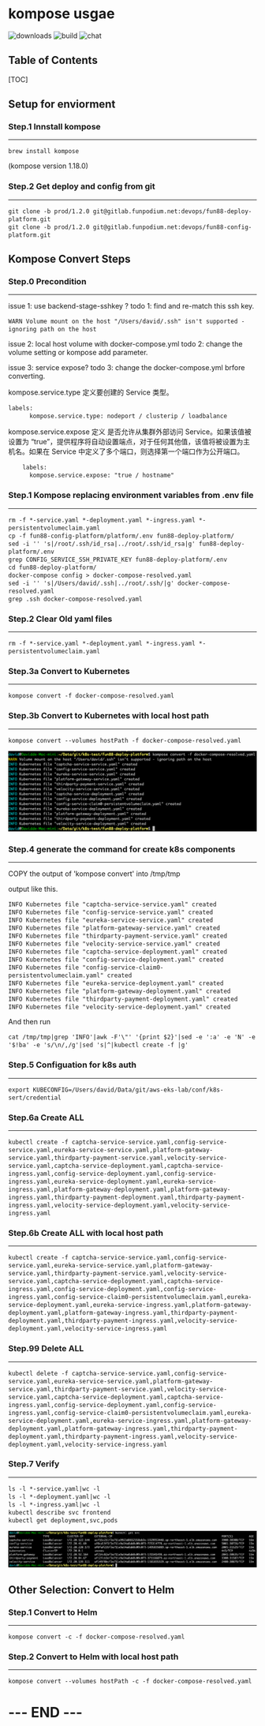
kompose usgae
===
![downloads](https://img.shields.io/github/downloads/atom/atom/total.svg)
![build](https://img.shields.io/appveyor/ci/:user/:repo.svg)
![chat](https://img.shields.io/discord/:serverId.svg)

## Table of Contents

[TOC]

## Setup for enviorment

### Step.1 Innstall kompose
---
```gherkin=
brew install kompose
```
(kompose version 1.18.0)

### Step.2 Get deploy and config from git
---
```gherkin=
git clone -b prod/1.2.0 git@gitlab.funpodium.net:devops/fun88-deploy-platform.git
git clone -b prod/1.2.0 git@gitlab.funpodium.net:devops/fun88-config-platform.git
```

## Kompose Convert Steps

### Step.0 Precondition
---
issue 1: use backend-stage-sshkey ?
todo 1: find and re-match this ssh key.

```gherkin=
WARN Volume mount on the host "/Users/david/.ssh" isn't supported - ignoring path on the host
```
issue 2: local host volume with docker-compose.yml
todo 2: change the volume setting or kompose add parameter.

issue 3: service expose?
todo 3: change the docker-compose.yml brfore converting.

kompose.service.type 定义要创建的 Service 类型。
```gherkin=
labels:
      kompose.service.type: nodeport / clusterip / loadbalance
````
kompose.service.expose 定义 是否允许从集群外部访问 Service。如果该值被设置为 “true”，提供程序将自动设置端点，对于任何其他值，该值将被设置为主机名。如果在 Service 中定义了多个端口，则选择第一个端口作为公开端口。
```gherkin=
    labels:
      kompose.service.expose: "true / hostname"
```

### Step.1 Kompose replacing environment variables from .env file
---
```gherkin=
rm -f *-service.yaml *-deployment.yaml *-ingress.yaml *-persistentvolumeclaim.yaml
cp -f fun88-config-platform/platform/.env fun88-deploy-platform/
sed -i '' 's|/root/.ssh/id_rsa|../root/.ssh/id_rsa|g' fun88-deploy-platform/.env
grep CONFIG_SERVICE_SSH_PRIVATE_KEY fun88-deploy-platform/.env
cd fun88-deploy-platform/
docker-compose config > docker-compose-resolved.yaml
sed -i '' 's|/Users/david/.ssh|../root/.ssh/|g' docker-compose-resolved.yaml
grep .ssh docker-compose-resolved.yaml
```

### Step.2 Clear Old yaml files
---
```gherkin=
rm -f *-service.yaml *-deployment.yaml *-ingress.yaml *-persistentvolumeclaim.yaml
```

### Step.3a Convert to Kubernetes
---
```gherkin=
kompose convert -f docker-compose-resolved.yaml
```

### Step.3b Convert to Kubernetes with local host path
---
```gherkin=
kompose convert --volumes hostPath -f docker-compose-resolved.yaml
```

![image Info](kompose_convert.png "kompose_convert")

### Step.4 generate the command for create k8s components
---
COPY the output of 'kompose convert' into /tmp/tmp

output like this.
```console
INFO Kubernetes file "captcha-service-service.yaml" created
INFO Kubernetes file "config-service-service.yaml" created
INFO Kubernetes file "eureka-service-service.yaml" created
INFO Kubernetes file "platform-gateway-service.yaml" created
INFO Kubernetes file "thirdparty-payment-service.yaml" created
INFO Kubernetes file "velocity-service-service.yaml" created
INFO Kubernetes file "captcha-service-deployment.yaml" created
INFO Kubernetes file "config-service-deployment.yaml" created
INFO Kubernetes file "config-service-claim0-persistentvolumeclaim.yaml" created
INFO Kubernetes file "eureka-service-deployment.yaml" created
INFO Kubernetes file "platform-gateway-deployment.yaml" created
INFO Kubernetes file "thirdparty-payment-deployment.yaml" created
INFO Kubernetes file "velocity-service-deployment.yaml" created
```
And then run
```gherkin=
cat /tmp/tmp|grep 'INFO'|awk -F'\"' '{print $2}'|sed -e ':a' -e 'N' -e '$!ba' -e 's/\n/,/g'|sed 's|^|kubectl create -f |g'
```

### Step.5 Configuation for k8s auth
---
```gherkin=
export KUBECONFIG=/Users/david/Data/git/aws-eks-lab/conf/k8s-sert/credential
```

### Step.6a Create ALL
---
```gherkin=
kubectl create -f captcha-service-service.yaml,config-service-service.yaml,eureka-service-service.yaml,platform-gateway-service.yaml,thirdparty-payment-service.yaml,velocity-service-service.yaml,captcha-service-deployment.yaml,captcha-service-ingress.yaml,config-service-deployment.yaml,config-service-ingress.yaml,eureka-service-deployment.yaml,eureka-service-ingress.yaml,platform-gateway-deployment.yaml,platform-gateway-ingress.yaml,thirdparty-payment-deployment.yaml,thirdparty-payment-ingress.yaml,velocity-service-deployment.yaml,velocity-service-ingress.yaml
```

### Step.6b Create ALL with local host path
---
```gherkin=
kubectl create -f captcha-service-service.yaml,config-service-service.yaml,eureka-service-service.yaml,platform-gateway-service.yaml,thirdparty-payment-service.yaml,velocity-service-service.yaml,captcha-service-deployment.yaml,captcha-service-ingress.yaml,config-service-deployment.yaml,config-service-ingress.yaml,config-service-claim0-persistentvolumeclaim.yaml,eureka-service-deployment.yaml,eureka-service-ingress.yaml,platform-gateway-deployment.yaml,platform-gateway-ingress.yaml,thirdparty-payment-deployment.yaml,thirdparty-payment-ingress.yaml,velocity-service-deployment.yaml,velocity-service-ingress.yaml
```

### Step.99 Delete ALL
---
```gherkin=
kubectl delete -f captcha-service-service.yaml,config-service-service.yaml,eureka-service-service.yaml,platform-gateway-service.yaml,thirdparty-payment-service.yaml,velocity-service-service.yaml,captcha-service-deployment.yaml,captcha-service-ingress.yaml,config-service-deployment.yaml,config-service-ingress.yaml,config-service-claim0-persistentvolumeclaim.yaml,eureka-service-deployment.yaml,eureka-service-ingress.yaml,platform-gateway-deployment.yaml,platform-gateway-ingress.yaml,thirdparty-payment-deployment.yaml,thirdparty-payment-ingress.yaml,velocity-service-deployment.yaml,velocity-service-ingress.yaml
```

### Step.7 Verify
---
```gherkin=
ls -l *-service.yaml|wc -l
ls -l *-deployment.yaml|wc -l
ls -l *-ingress.yaml|wc -l
kubectl describe svc frontend
kubectl get deployment,svc,pods
```

![image Info](kubectl_get_svc.png "kubectl_get_svc")

## Other Selection: Convert to Helm

### Step.1 Convert to Helm
---
```gherkin=
kompose convert -c -f docker-compose-resolved.yaml
```

### Step.2 Convert to Helm with local host path
---
```gherkin=
kompose convert --volumes hostPath -c -f docker-compose-resolved.yaml
```

# --- END --- #
